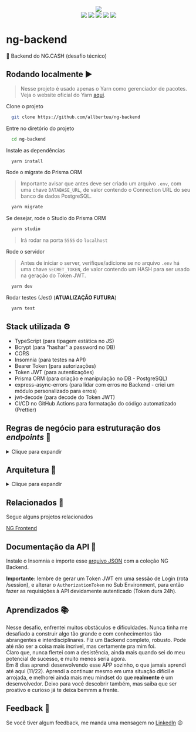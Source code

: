 <div align="center">
  <img src="https://img.shields.io/badge/status-completed-brightgreen" />
</div>
<div align="center">
  <img src="https://img.shields.io/badge/Node.js-43853D?&logo=node.js&logoColor=white" />
  <img src="https://img.shields.io/badge/Express.js-287340" />
  <img src="https://img.shields.io/badge/TypeScript-007ACC?&logo=typescript&logoColor=white" />
  <img src="https://img.shields.io/badge/Prisma-3982CE?&logo=Prisma&logoColor=white" />
  <img src="https://img.shields.io/badge/json%20web%20tokens%20|%20JWT-1b1c1a?&logo=json-web-tokens&logoColor=pink" />
</div>

# ng-backend

🧱 Backend do NG.CASH (desafio técnico)

## Rodando localmente ▶

> Nesse projeto é usado apenas o Yarn como gerenciador de pacotes. Veja o website oficial do Yarn [aqui](https://yarnpkg.com/).

Clone o projeto

```bash
  git clone https://github.com/allbertuu/ng-backend
```

Entre no diretório do projeto

```bash
  cd ng-backend
```

Instale as dependências

```bash
  yarn install
```

Rode o migrate do Prisma ORM

> Importante avisar que antes deve ser criado um arquivo `.env`, com uma chave `DATABASE_URL`, de valor contendo o Connection URL do seu banco de dados PostgreSQL.

```bash
  yarn migrate
```

Se desejar, rode o Studio do Prisma ORM

```bash
  yarn studio
```

> Irá rodar na porta `5555` do `localhost`

Rode o servidor

> Antes de iniciar o server, verifique/adicione se no arquivo `.env` há uma chave `SECRET_TOKEN`, de valor contendo um HASH para ser usado na geração do Token JWT.

```bash
  yarn dev
```

Rodar testes (Jest) (**ATUALIZAÇÃO FUTURA**)

```bash
  yarn test
```

## Stack utilizada ⚙

-   TypeScript (para tipagem estática no JS)
-   Bcrypt (para "hashar" a password no DB)
-   CORS
-   Insomnia (para testes na API)
-   Bearer Token (para autorizações)
-   Token JWT (para autenticações)
-   Prisma ORM (para criação e manipulação no DB - PostgreSQL)
-   express-async-errors (para lidar com erros no Backend - criei um módulo personalizado para erros)
-   jwt-decode (para decode do Token JWT)
-   CI/CD no GitHub Actions para formatação do código automatizado (Prettier)

## Regras de negócio para estruturação dos _endpoints_ 📑

<details>
<summary>Clique para expandir</summary>

-   [x] Qualquer pessoa deverá poder fazer parte da NG. Para isso, basta realizar o cadastro informando _username_ e _password_.
-   [x] Deve-se garantir que cada _username_ seja único e composto por, pelo menos, 3 caracteres.
-   [x] Deve-se garantir que a _password_ seja composta por pelo menos 8 caracteres, um número e uma letra maiúscula. Lembre-se que ela deverá ser _hashada_ ao ser armazenada no banco.
-   [x] Durante o processo de cadastro de um novo usuário, sua respectiva conta deverá ser criada automaticamente na tabela **Accounts** com um _balance_ de R$ 100,00. É importante ressaltar que caso ocorra algum problema e o usuário não seja criado, a tabela **Accounts** não deverá ser afetada.
-   [x] Todo usuário deverá conseguir logar na aplicação informando _username_ e _password._ Caso o login seja bem-sucedido, um token JWT (com 24h de validade) deverá ser fornecido.
-   [x] Todo usuário logado (ou seja, que apresente um token válido) deverá ser capaz de visualizar seu próprio _balance_ atual. Um usuário A não pode visualizar o _balance_ de um usuário B, por exemplo.
-   [x] Todo usuário logado (ou seja, que apresente um token válido) deverá ser capaz de realizar um _cash-out_ informando o _username_ do usuário que sofrerá o _cash-in_), caso apresente _balance_ suficiente para isso. Atente-se ao fato de que um usuário não deverá ter a possibilidade de realizar uma transferência para si mesmo.
-   [x] Toda nova transação bem-sucedida deverá ser registrada na tabela **Transactions**. Em casos de falhas transacionais, a tabela **Transactions** não deverá ser afetada.
-   [x] Todo usuário logado (ou seja, que apresente um token válido) deverá ser capaz de visualizar as transações financeiras (_cash-out_ e _cash-in_) que participou. Caso o usuário não tenha participado de uma determinada transação, ele nunca poderá ter acesso à ela.
-   [] Todo usuário logado (ou seja, que apresente um token válido) deverá ser capaz de filtrar as transações financeiras que participou por: - [] Data de realização da transação e/ou - [] Transações de _cash-out;_ - [] Transações de _cash-in._
</details>

## Arquitetura 🧱

<details>
<summary>Clique para expandir</summary>

-   Tabela **Users:**
    -   id —> _PK_
    -   username (o @ do usuário)
    -   password (_hasheada_)
    -   accountId —> _FK_ Accounts[id]
-   Tabela **Accounts:**
    -   id —> _PK_
    -   balance
-   Tabela **Transactions:** - id —> _PK_ - debitedAccountId —> _FK_ Accounts[id] - creditedAccountId —> _FK_ Accounts[id] - value - createdAt
</details>

## Relacionados 🔗

Segue alguns projetos relacionados

[NG Frontend](https://github.com/allbertuu/ng-frontend)

## Documentação da API 🧱

Instale o Insomnia e importe esse [arquivo JSON](https://drive.google.com/file/d/1HF9fhqjjoLlfzcN-CLRS6xqYem5OuBYW/view?usp=sharing) com a coleção NG Backend.

**Importante:** lembre de gerar um Token JWT em uma sessão de Login (rota /session), e alterar o `AuthorizationToken` no Sub Environment, para então fazer as requisições à API devidamente autenticado (Token dura 24h).

## Aprendizados 📚

Nesse desafio, enfrentei muitos obstáculos e dificuldades. Nunca tinha me desafiado a construir algo tão grande e com conhecimentos tão abrangentes e interdisciplinares. Fiz um Backend completo, robusto. Pode até não ser a coisa mais íncrivel, mas certamente pra mim foi.  
Claro que, nunca flertei com a desistência, ainda mais quando sei do meu potencial de sucesso, e muito menos seria agora.  
Em 8 dias aprendi desenvolvendo esse APP sozinho, o que jamais aprendi até aqui (11/22). Aprendi a continuar mesmo em uma situação difícil e arrojada, e melhorei ainda mais meu mindset do que **realmente** é um desenvolvedor. Deixo para você descobrir também, mas saiba que ser proativo e curioso já te deixa bemmm a frente.

## Feedback 💬

Se você tiver algum feedback, me manda uma mensagem no [LinkedIn](https://www.linkedin.com/in/albertov-albuquerque/) 😉
